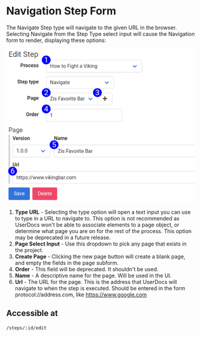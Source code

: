 # Navigation Step Form

The Navigate Step type will navigate to the given URL in the browser. Selecting Navigate from the Step Type select input will cause the Navigation form to render, displaying these options:

![New Step Form Reference](images/step_form_reference_navigation.png)

1. **Type URL** - Selecting the type option will open a text input you can use to type in a URL to navigate to. This option is not recommended as UserDocs won't be able to associate elements to a page object, or determine what page you are on for the rest of the process.  This option may be deprecated in a future release.
2. **Page Select Input** - Use this dropdown to pick any page that exists in the project.
3. **Create Page** - Clicking the new page button will create a blank page, and empty the fields in the page subform.
4. **Order** - This field will be deprecated. It shouldn't be used.
5. **Name** - A descriptive name for the page. Will be used in the UI.
6. **Url** - The URL for the page. This is the address that UserDocs will navigate to when the step is executed. Should be entered in the form protocol://address.com, like https://www.google.com

## Accessible at
`/steps/:id/edit`